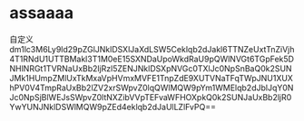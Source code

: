 # assaaaa
自定义
dm1lc3M6Ly9ld29pZGlJNklDSXlJaXdLSW5Ceklqb2dJakl6TTNZeUxtTnZiVjh4T1RNdU1UTTBMakl3T1M0eE15SXNDaUpoWkdRaU9pQWlNVGt6TGpFek5DNHlNRGt1TVRNaUxBb2ljRzl5ZENJNklDSXpNVGc0TXlJc0NpSnBaQ0k2SUNJMk1HUmpZMlUxTkMxaVpHVmxMVFE1TnpZdE9XUTVNaTFqTWpJNU1XUXhPV0V4TmpRaUxBb2lZV2xrSWpvZ0lqQWlMQW9pYm1WMElqb2dJblJqY0NJc0NpSjBlWEJsSWpvZ0ltNXZibVVpTEFvaWFHOXpkQ0k2SUNJaUxBb2ljR0YwYUNJNklDSWlMQW9pZEd4eklqb2dJaUlLZlFvPQ==

